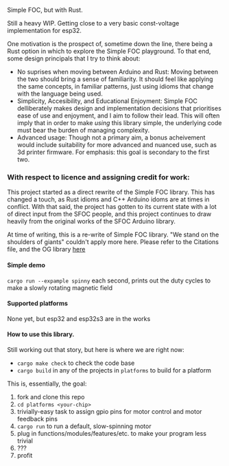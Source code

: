 Simple FOC, but with Rust.

Still a heavy WIP. Getting close to a very basic const-voltage implementation for esp32.

One motivation is the prospect of, sometime down the line, there being a Rust option in which to explore the Simple FOC playground. To that end, some design principals that I try to think about:

- No suprises when moving between Arduino and Rust: Moving between the two should bring a sense of familiarity. It should feel like applying the same concepts, in familiar patterns, just using idioms that change with the language being used.
- Simplicity, Accesibility, and Educational Enjoyment: Simple FOC delliberately makes design and implementation decisions that prioritises ease of use and enjoyment, and I aim to follow their lead. This will often imply that in order to make _using_ this library simple, the underlying code must bear the burden of managing complexity.
- Advanced usage: Though not a primary aim, a bonus acheivement would include suitability for more advanced and nuanced use, such as 3d printer firmware. For emphasis: this goal is secondary to the first two.



### With respect to licence and assigning credit for work: 

This project started as a direct rewrite of the Simple FOC library. This has changed a touch, as Rust idioms and C++ Arduino idoms are at times in conflict. With that said, the project has gotten to its current state with a lot of direct input from the SFOC people, and this project continues to draw heavily from the original works of the SFOC Arduino library.

At time of writing, this is a re-write of Simple FOC library. "We stand on the shoulders of giants" couldn't apply more here. Please refer to the Citations file, and the OG library [here](https://github.com/simplefoc/Arduino-FOC)

#### Simple demo

`cargo run --expample spinny` each second, prints out the duty cycles to make a slowly rotating magnetic field

#### Supported platforms

None yet, but esp32 and esp32s3 are in the works

#### How to use this library.

Still working out that story, but here is where we are right now:

- `cargo make check` to check the code base
- `cargo build` in any of the projects in `platforms` to build for a platform


This is, essentially, the goal:

1. fork and clone this repo
2. `cd platforms <your-chip>`
3. trivially-easy task to assign gpio pins for motor control and motor feedback pins
4. `cargo run` to run a default, slow-spinning motor
5. plug in functions/modules/features/etc. to make your program less trivial
6. ???
7. profit
